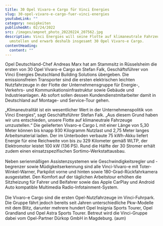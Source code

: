 ```yaml
---
title: 30 Opel Vivaro-e Cargo für Vinci Energies
slug: 30-opel-vivaro-e-cargo-fuer-vinci-energies
youtubeLink: ""
category: neuigkeiten
publishedAt: 02/24/2022
src: /images/ampnet_photo_20220224_207562.jpg
description: Vinci Energies will seine Flotte auf klimaneutrale Fahrzeuge
  umstellen und erwarb deshalb insgesamt 30 Opel Vivaro-e Cargo.
contentHeading:
  content: ""
---
```

Opel Deutschland-Chef Andreas Marx hat am Stammsitz in Rüsselsheim die ersten von 30 Opel Vivaro-e Cargo an Stefan Falk, Geschäftsführer von Vinci Energies Deutschland Building Solutions übergeben. Die emissionsfreien Transporter sind die ersten elektrischen leichten Nutzfahrzeuge in der Flotte der Unternehmensgruppe für Energie-, Verkehrs- und Kommunikationsinfrastruktur sowie Gebäude und Industrieanlagen. Ab sofort sollen dessen Kundendienstmitarbeiter damit in Deutschland auf Montage- und Service-Tour gehen.

„Klimaneutralität ist ein wesentlicher Wert in der Unternehmenspolitik von Vinci Energies“, sagt Geschäftsführer Stefan Falk. „Aus diesem Grund haben wir uns entschieden, unsere Flotte auf klimaneutrale Fahrzeuge umzustellen.“ Die gelieferten Vivaro-e Cargo L mit einer Länge von 5,30 Meter können bis knapp 930 Kilogramm Nutzlast und 2,75 Meter langes Arbeitsmaterial laden. Der im Unterboden verbaute 75 kWh-Akku liefert Energie für eine Reichweite von bis zu 329 Kilometer gemäß WLTP, der Elektromotor leistet 100 kW (136 PS). Rund die Hälfte der 30 Stromer erhält zudem einen einsatzspezifischen Sortimo-Werkstattausbau.\
\
Neben serienmäßigen Assistenzsystemen wie Geschwindigkeitsregler und -begrenzer sowie Müdigkeitserkennung sind alle Vinci-Vivaro-e mit Toter-Winkel-Warner, Parkpilot vorne und hinten sowie 180-Grad-Rückfahrkamera ausgestattet. Den Komfort auf der täglichen Arbeitstour erhöhen die Sitzheizung für Fahrer und Beifahrer sowie das Apple CarPlay und Android Auto kompatible Multimedia Radio-Infotainment-System.\
\
Die Vivaro-e Cargo sind die ersten Opel-Nutzfahrzeuge im Vinci-Fuhrpark. Die Gruppe fährt jedoch bereits seit Jahren unterschiedliche Pkw-Modelle mit dem Blitz, darunter mehrere hundert Opel Insignia Sports Tourer, Opel Grandland und Opel Astra Sports Tourer. Betreut wird die Vinci-Gruppe dabei vom Opel-Partner Dürkop GmbH in Magdeburg. (aum)